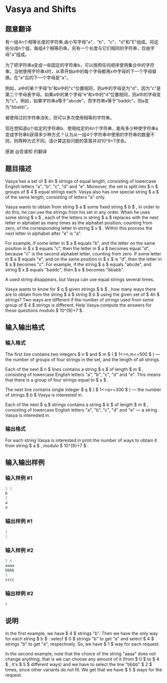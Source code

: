 # Vasya and Shifts

## 题意翻译

有一组4n个相等长度的字符串,由小写字母"a"、"b"、"c"、"d"和"E"组成。将这些分成n个组，每组4个相等的串。另有一个长度与它们相同的字符串，仅由字母"a"组成。

为了把字符串a变成一些固定的字符串b，可以按照任何顺序使用集合中的字符串。当他使用字符串x时，从零开始a中的每个字母都用x中字母的下一个字母替换。在"e"后的下一个字母是"a"。

例如，a中的某个字母“b”和x中的"c"位置相同，则a中的字母变为"d"，因为"c"是第二个字母表字母。如果a中的某个字母“e”和x中的"d"位置相同，则a中的字母变为"c"。例如，如果字符串a等于"abcde"，而字符串x等于"baddc"，则a变为"bbabb"。

被使用过的字符串消失，但可以多次使用相等的字符串。

现在想知道q个给定的字符串b、使用给定的4n个字符串，能有多少种使字符串a变成字符串b获得多少种方式？认为从一组4个字符串中使用的字符串的数量不同，则两种方式不同。请计算这些问题的答案并对10^9+7求余。

感谢 @吾谁知 的翻译

## 题目描述

Vasya has a set of $ 4n $ strings of equal length, consisting of lowercase English letters "a", "b", "c", "d" and "e". Moreover, the set is split into $ n $ groups of $ 4 $ equal strings each. Vasya also has one special string $ a $ of the same length, consisting of letters "a" only.

Vasya wants to obtain from string $ a $ some fixed string $ b $ , in order to do this, he can use the strings from his set in any order. When he uses some string $ x $ , each of the letters in string $ a $ replaces with the next letter in alphabet as many times as the alphabet position, counting from zero, of the corresponding letter in string $ x $ . Within this process the next letter in alphabet after "e" is "a".

For example, if some letter in $ a $ equals "b", and the letter on the same position in $ x $ equals "c", then the letter in $ a $ becomes equal "d", because "c" is the second alphabet letter, counting from zero. If some letter in $ a $ equals "e", and on the same position in $ x $ is "d", then the letter in $ a $ becomes "c". For example, if the string $ a $ equals "abcde", and string $ x $ equals "baddc", then $ a $ becomes "bbabb".

A used string disappears, but Vasya can use equal strings several times.

Vasya wants to know for $ q $ given strings $ b $ , how many ways there are to obtain from the string $ a $ string $ b $ using the given set of $ 4n $ strings? Two ways are different if the number of strings used from some group of $ 4 $ strings is different. Help Vasya compute the answers for these questions modulo $ 10^{9}+7 $ .

## 输入输出格式

### 输入格式

The first line contains two integers $ n $ and $ m $ ( $ 1<=n,m<=500 $ ) — the number of groups of four strings in the set, and the length of all strings.

Each of the next $ n $ lines contains a string $ s $ of length $ m $ , consisting of lowercase English letters "a", "b", "c", "d" and "e". This means that there is a group of four strings equal to $ s $ .

The next line contains single integer $ q $ ( $ 1<=q<=300 $ ) — the number of strings $ b $ Vasya is interested in.

Each of the next $ q $ strings contains a string $ b $ of length $ m $ , consisting of lowercase English letters "a", "b", "c", "d" and "e" — a string Vasya is interested in.

### 输出格式

For each string Vasya is interested in print the number of ways to obtain it from string $ a $ , modulo $ 10^{9}+7 $ .

## 输入输出样例

### 输入样例 #1

```cpp
1 1
b
2
a
e

```
### 输出样例 #1

```cpp
1
1

```
### 输入样例 #2

```cpp
2 4
aaaa
bbbb
1
cccc

```
### 输出样例 #2

```cpp
5

```
## 说明

In the first example, we have $ 4 $ strings "b". Then we have the only way for each string $ b $ : select $ 0 $ strings "b" to get "a" and select $ 4 $ strings "b" to get "e", respectively. So, we have $ 1 $ way for each request.

In the second example, note that the choice of the string "aaaa" does not change anything, that is we can choose any amount of it (from $ 0 $ to $ 4 $ , it's $ 5 $ different ways) and we have to select the line "bbbb" $ 2 $ times, since other variants do not fit. We get that we have $ 5 $ ways for the request.

